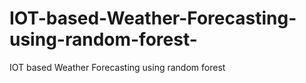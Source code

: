 # IOT-based-Weather-Forecasting-using-random-forest-
IOT based Weather Forecasting using random forest 
